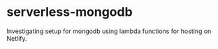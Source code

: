 # serverless-mongodb
Investigating setup for mongodb using lambda functions for hosting on Netlify.
